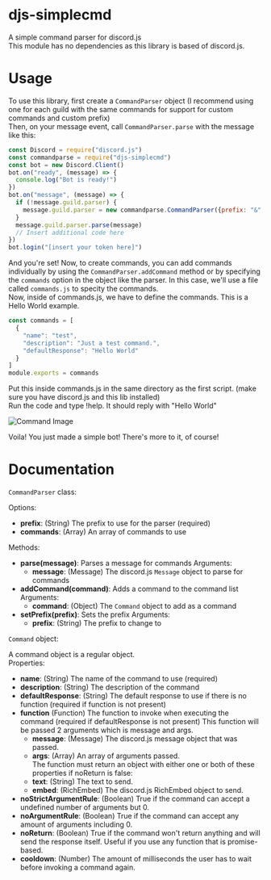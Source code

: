 # djs-simplecmd
A simple command parser for discord.js  
This module has no dependencies as this library is based of discord.js.  
# Usage
To use this library, first create a `CommandParser` object (I recommend using one for each guild with the same commands for support for custom commands and custom prefix)  
Then, on your message event, call `CommandParser.parse` with the message like this:
```js
const Discord = require("discord.js")
const commandparse = require("djs-simplecmd")
const bot = new Discord.Client()
bot.on("ready", (message) => {
  console.log("Bot is ready!")
})
bot.on("message", (message) => {
  if (!message.guild.parser) {
    message.guild.parser = new commandparse.CommandParser({prefix: "&", commands: require("./commands.js")}) // We will get into how to create commands later
  }
  message.guild.parser.parse(message)
  // Insert additional code here
})
bot.login("[insert your token here]")
```
And you're set! Now, to create commands, you can add commands individually by using the `CommandParser.addCommand` method or by specifying the `commands` option in the object like the parser. In this case, we'll use a file called `commands.js` to specity the commands.  
Now, inside of commands.js, we have to define the commands. This is a Hello World example.
```js
const commands = [
  {
    "name": "test",
    "description": "Just a test command.",
    "defaultResponse": "Hello World"
  }
]
module.exports = commands
```
Put this inside commands.js in the same directory as the first script. (make sure you have discord.js and this lib installed)  
Run the code and type !help. It should reply with "Hello World"  

![Command Image](https://i.imgur.com/HDFJA3K.png "Command Image")  

Voila! You just made a simple bot! There's more to it, of course!

# Documentation
`CommandParser` class:

Options:
- **prefix**: (String) The prefix to use for the parser (required) 
- **commands**: (Array) An array of commands to use

Methods:
- **parse(message)**: Parses a message for commands
  Arguments:
  - **message**: (Message) The discord.js `Message` object to parse for commands
- **addCommand(command)**: Adds a command to the command list
  Arguments:
  - **command**: (Object) The `Command` object to add as a command
- **setPrefix(prefix)**: Sets the prefix
  Arguments:
  - **prefix**: (String) The prefix to change to
  
`Command` object:

A command object is a regular object.  
Properties:
- **name**: (String) The name of the command to use (required)
- **description**: (String) The description of the command 
- **defaultResponse**: (String) The default response to use if there is no function (required if function is not present)
- **function** (Function) The function to invoke when executing the command (required if defaultResponse is not present)
  This function will be passed 2 arguments which is message and args.
  - **message**: (Message) The discord.js message object that was passed.
  - **args**: (Array) An array of arguments passed.  
  The function must return an object with either one or both of these properties if noReturn is false:
  - **text**: (String) The text to send.
  - **embed**: (RichEmbed) The discord.js RichEmbed object to send.
- **noStrictArgumentRule**: (Boolean) True if the command can accept a undefined number of arguments but 0.
- **noArgumentRule**: (Boolean) True if the command can accept any amount of arguments including 0.
- **noReturn**: (Boolean) True if the command won't return anything and will send the response itself. Useful if you use any function that is promise-based.
- **cooldown**: (Number) The amount of milliseconds the user has to wait before invoking a command again.
